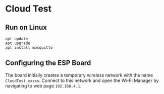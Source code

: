 # Cloud Test

## Run on Linux

```
apt update
apt upgrade
apt install mosquitto
```

## Configuring the ESP Board

The board initially creates a temporary wireless network with the name `CloudTest_xxxxx`. Connect to this network and open the Wi-Fi Manager by navigating to
web page `192.168.4.1`.
